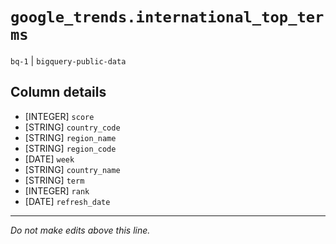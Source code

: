 # `google_trends.international_top_terms`
`bq-1` | `bigquery-public-data`

## Column details
* [INTEGER]   `score`
* [STRING]    `country_code`
* [STRING]    `region_name`
* [STRING]    `region_code`
* [DATE]      `week`
* [STRING]    `country_name`
* [STRING]    `term`
* [INTEGER]   `rank`
* [DATE]      `refresh_date`

-------------------------------------------------------------------------------
*Do not make edits above this line.*
